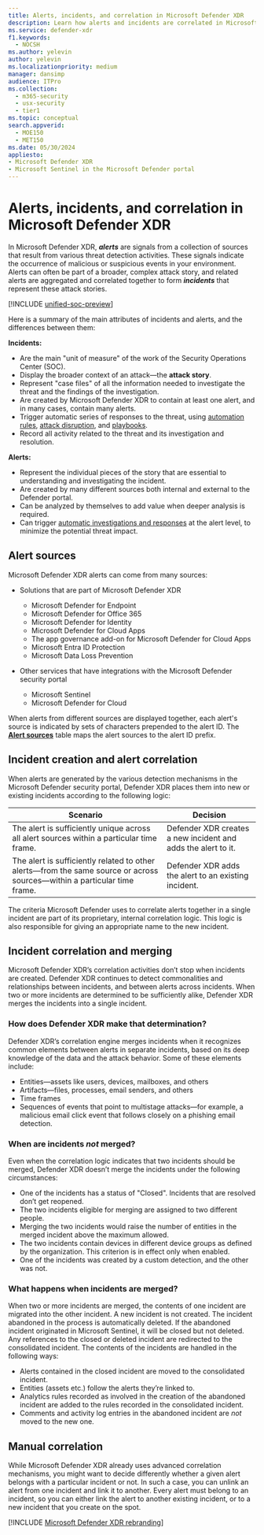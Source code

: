 ```yaml
---
title: Alerts, incidents, and correlation in Microsoft Defender XDR
description: Learn how alerts and incidents are correlated in Microsoft Defender XDR.
ms.service: defender-xdr
f1.keywords: 
  - NOCSH
ms.author: yelevin
author: yelevin
ms.localizationpriority: medium
manager: dansimp
audience: ITPro
ms.collection: 
  - m365-security
  - usx-security
  - tier1
ms.topic: conceptual
search.appverid: 
  - MOE150
  - MET150
ms.date: 05/30/2024
appliesto: 
- Microsoft Defender XDR 
- Microsoft Sentinel in the Microsoft Defender portal
---
```


# Alerts, incidents, and correlation in Microsoft Defender XDR

In Microsoft Defender XDR, ***alerts*** are signals from a collection of sources that result from various threat detection activities. These signals indicate the occurrence of malicious or suspicious events in your environment. Alerts can often be part of a broader, complex attack story, and related alerts are aggregated and correlated together to form ***incidents*** that represent these attack stories.

[!INCLUDE [unified-soc-preview](../includes/unified-soc-preview.md)]

Here is a summary of the main attributes of incidents and alerts, and the differences between them:

**Incidents:**

- Are the main "unit of measure" of the work of the Security Operations Center (SOC).
- Display the broader context of an attack&mdash;the **attack story**.
- Represent "case files" of all the information needed to investigate the threat and the findings of the investigation.
- Are created by Microsoft Defender XDR to contain at least one alert, and in many cases, contain many alerts.
- Trigger automatic series of responses to the threat, using [automation rules](/azure/sentinel/automate-incident-handling-with-automation-rules?tabs=onboarded), [attack disruption](automatic-attack-disruption.md), and [playbooks](/azure/sentinel/automation/automate-responses-with-playbooks).
- Record all activity related to the threat and its investigation and resolution.

**Alerts:**

- Represent the individual pieces of the story that are essential to understanding and investigating the incident.
- Are created by many different sources both internal and external to the Defender portal.
- Can be analyzed by themselves to add value when deeper analysis is required.
- Can trigger [automatic investigations and responses](m365d-autoir.md) at the alert level, to minimize the potential threat impact.

## Alert sources

Microsoft Defender XDR alerts can come from many sources:

- Solutions that are part of Microsoft Defender XDR
  - Microsoft Defender for Endpoint
  - Microsoft Defender for Office 365
  - Microsoft Defender for Identity
  - Microsoft Defender for Cloud Apps
  - The app governance add-on for Microsoft Defender for Cloud Apps
  - Microsoft Entra ID Protection
  - Microsoft Data Loss Prevention

- Other services that have integrations with the Microsoft Defender security portal
  - Microsoft Sentinel
  - Microsoft Defender for Cloud

When alerts from different sources are displayed together, each alert's source is indicated by sets of characters prepended to the alert ID. The [**Alert sources**](investigate-alerts.md#alert-sources) table maps the alert sources to the alert ID prefix.

## Incident creation and alert correlation

When alerts are generated by the various detection mechanisms in the Microsoft Defender security portal, Defender XDR places them into new or existing incidents according to the following logic:

| Scenario | Decision |
| -------- | -------- |
| The alert is sufficiently unique across all alert sources within a particular time frame. | Defender XDR creates a new incident and adds the alert to it. |
| The alert is sufficiently related to other alerts&mdash;from the same source or across sources&mdash;within a particular time frame. | Defender XDR adds the alert to an existing incident. |

The criteria Microsoft Defender uses to correlate alerts together in a single incident are part of its proprietary, internal correlation logic. This logic is also responsible for giving an appropriate name to the new incident.

## Incident correlation and merging

Microsoft Defender XDR’s correlation activities don’t stop when incidents are created. Defender XDR continues to detect commonalities and relationships between incidents, and between alerts across incidents. When two or more incidents are determined to be sufficiently alike, Defender XDR merges the incidents into a single incident.

### How does Defender XDR make that determination?

Defender XDR’s correlation engine merges incidents when it recognizes common elements between alerts in separate incidents, based on its deep knowledge of the data and the attack behavior. Some of these elements include:

- Entities&mdash;assets like users, devices, mailboxes, and others
- Artifacts&mdash;files, processes, email senders, and others
- Time frames
- Sequences of events that point to multistage attacks&mdash;for example, a malicious email click event that follows closely on a phishing email detection.

### When are incidents *not* merged?

Even when the correlation logic indicates that two incidents should be merged, Defender XDR doesn’t merge the incidents under the following circumstances:

- One of the incidents has a status of "Closed". Incidents that are resolved don’t get reopened.
- The two incidents eligible for merging are assigned to two different people.
- Merging the two incidents would raise the number of entities in the merged incident above the maximum allowed.
- The two incidents contain devices in different device groups as defined by the organization. This criterion is in effect only when enabled.
- One of the incidents was created by a custom detection, and the other was not.

### What happens when incidents are merged?

When two or more incidents are merged, the contents of one incident are migrated into the other incident. A new incident is not created. The incident abandoned in the process is automatically deleted. If the abandoned incident originated in Microsoft Sentinel, it will be closed but not deleted. Any references to the closed or deleted incident are redirected to the consolidated incident. The contents of the incidents are handled in the following ways:

- Alerts contained in the closed incident are moved to the consolidated incident.
- Entities (assets etc.) follow the alerts they’re linked to.
- Analytics rules recorded as involved in the creation of the abandoned incident are added to the rules recorded in the consolidated incident.
- Comments and activity log entries in the abandoned incident are *not* moved to the new one.

## Manual correlation

While Microsoft Defender XDR already uses advanced correlation mechanisms, you might want to decide differently whether a given alert belongs with a particular incident or not. In such a case, you can unlink an alert from one incident and link it to another. Every alert must belong to an incident, so you can either link the alert to another existing incident, or to a new incident that you create on the spot.

[!INCLUDE [Microsoft Defender XDR rebranding](../includes/defender-m3d-techcommunity.md)]
